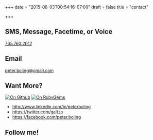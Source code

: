 +++
date = "2015-08-03T00:54:16-07:00"
draft = false
title = "contact"

+++

## SMS, Message, Facetime, or Voice

[765.760.2012](tel:7657602012)

## Email

[peter.boling@gmail.com](mailto:peter.boling@gmail.com)

## Want More?

[![On Github](https://img.shields.io/github/followers/pboling.svg)](https://github.com/pboling/)
[![On RubyGems](https://img.shields.io/gem/u/pboling.svg)](https://rubygems.org/profiles/pboling)

* http://www.linkedin.com/in/peterboling
* https://twitter.com/galtzo 
* https://facebook.com/peter.boling

## Follow me!

